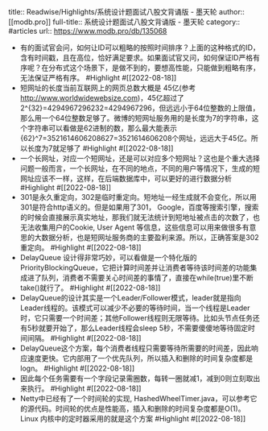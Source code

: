 title:: Readwise/Highlights/系统设计题面试八股文背诵版 - 墨天轮
author:: [[modb.pro]]
full-title:: 系统设计题面试八股文背诵版 - 墨天轮
category:: #articles
url:: https://www.modb.pro/db/135068

- 有的面试官会问，如何让ID可以粗略的按照时间排序？上面的这种格式的ID，含有时间戳，且在高位，恰好满足要求。如果面试官又问，如何保证ID严格有序呢？在分布式这个场景下，是做不到的，要想高性能，只能做到粗略有序，无法保证严格有序。 #Highlight #[[2022-08-18]]
- 短网址的长度当前互联网上的网页总数大概是 45亿(参考 http://www.worldwidewebsize.com)，45亿超过了 2^{32}=4294967296232=4294967296，但远远小于64位整数的上限值，那么用一个64位整数足够了。微博的短网址服务用的是长度为7的字符串，这个字符串可以看做是62进制的数，那么最大能表示{62}^7=3521614606208627=3521614606208个网址，远远大于45亿。所以长度为7就足够了 #Highlight #[[2022-08-18]]
- 一个长网址，对应一个短网址，还是可以对应多个短网址？这也是个重大选择问题一般而言，一个长网址，在不同的地点，不同的用户等情况下，生成的短网址应该不一样，这样，在后端数据库中，可以更好的进行数据分析 #Highlight #[[2022-08-18]]
- 301是永久重定向，302是临时重定向。短地址一经生成就不会变化，所以用301是符合http语义的。但是如果用了301， Google，百度等搜索引擎，搜索的时候会直接展示真实地址，那我们就无法统计到短地址被点击的次数了，也无法收集用户的Cookie, User Agent 等信息，这些信息可以用来做很多有意思的大数据分析，也是短网址服务商的主要盈利来源。所以，正确答案是302重定向。 #Highlight #[[2022-08-18]]
- DelayQueue 设计得非常巧妙，可以看做是一个特化版的PriorityBlockingQueue，它把计算时间差并让消费者等待该时间差的功能集成进了队列，消费者不需要关心时间差的事情了，直接在while(true)里不断take()就行了。 #Highlight #[[2022-08-18]]
- DelayQueue的设计其实是一个Leader/Follower模式，leader就是指向Leader线程的。该模式可以减少不必要的等待时间，当一个线程是Leader时，它只需要一个时间差；其他Follower线程则无限等待。比如头节点任务还有5秒就要开始了，那么Leader线程会sleep 5秒，不需要傻傻地等待固定时间间隔。 #Highlight #[[2022-08-18]]
- DelayQueue这个方案，每个消费者线程只需要等待所需要的时间差，因此响应速度更快。它内部用了一个优先队列，所以插入和删除的时间复杂度都是logn。 #Highlight #[[2022-08-18]]
- 因此每个任务需要有一个字段记录需圈数，每转一圈就减1，减到0则立刻取出来执行。 #Highlight #[[2022-08-18]]
- Netty中已经有了一个时间轮的实现, HashedWheelTimer.java，可以参考它的源代码。时间轮的优点是性能高，插入和删除的时间复杂度都是O(1)。Linux 内核中的定时器采用的就是这个方案 #Highlight #[[2022-08-18]]